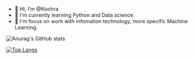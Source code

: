 - 👋 Hi, I’m @Koohra
- 📖 I'm currently learning Python and Data science.
- 🏹 I'm focus on work with infomation technology, more specific Machine Learning.





![Anurag's GitHub stats](https://github-readme-stats.vercel.app/api?username=Koohra&show_icons=true&theme=dark)



[![Top Langs](https://github-readme-stats.vercel.app/api/top-langs/?username=Koohra&layout=compact)](https://github.com/anuraghazra/github-readme-stats)
<!---
Koohra/Koohra is a ✨ special ✨ repository because its `README.md` (this file) appears on your GitHub profile.
You can click the Preview link to take a look at your changes.
--->
